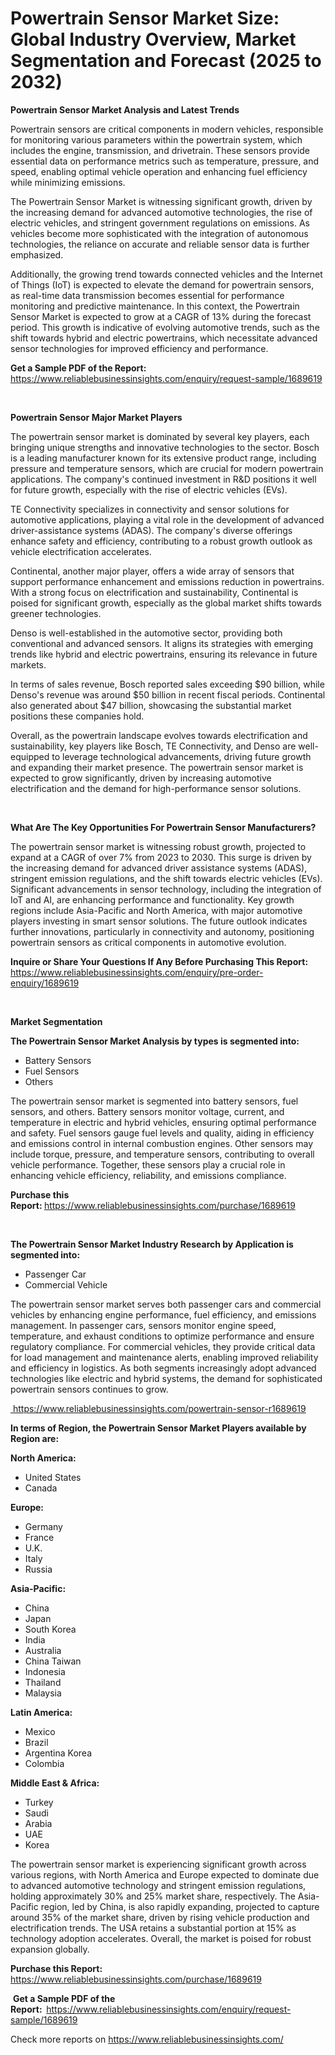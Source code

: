 <p><h1>Powertrain Sensor Market Size: Global Industry Overview, Market Segmentation and Forecast (2025 to 2032)</h1></p><p><strong>Powertrain Sensor Market Analysis and Latest Trends</strong></p>
<p><p>Powertrain sensors are critical components in modern vehicles, responsible for monitoring various parameters within the powertrain system, which includes the engine, transmission, and drivetrain. These sensors provide essential data on performance metrics such as temperature, pressure, and speed, enabling optimal vehicle operation and enhancing fuel efficiency while minimizing emissions.</p><p>The Powertrain Sensor Market is witnessing significant growth, driven by the increasing demand for advanced automotive technologies, the rise of electric vehicles, and stringent government regulations on emissions. As vehicles become more sophisticated with the integration of autonomous technologies, the reliance on accurate and reliable sensor data is further emphasized. </p><p>Additionally, the growing trend towards connected vehicles and the Internet of Things (IoT) is expected to elevate the demand for powertrain sensors, as real-time data transmission becomes essential for performance monitoring and predictive maintenance. In this context, the Powertrain Sensor Market is expected to grow at a CAGR of 13% during the forecast period. This growth is indicative of evolving automotive trends, such as the shift towards hybrid and electric powertrains, which necessitate advanced sensor technologies for improved efficiency and performance.</p></p>
<p><strong>Get a Sample PDF of the Report:&nbsp;</strong> <a href="https://www.reliablebusinessinsights.com/enquiry/request-sample/1689619?utm_campaign=3109&utm_medium=2&utm_source=Github&utm_content=ia&utm_term=06042025&utm_id=powertrain-sensor">https://www.reliablebusinessinsights.com/enquiry/request-sample/1689619</a></p>
<p>&nbsp;</p>
<p><strong>Powertrain Sensor Major Market Players</strong></p>
<p><p>The powertrain sensor market is dominated by several key players, each bringing unique strengths and innovative technologies to the sector. Bosch is a leading manufacturer known for its extensive product range, including pressure and temperature sensors, which are crucial for modern powertrain applications. The company's continued investment in R&D positions it well for future growth, especially with the rise of electric vehicles (EVs).</p><p>TE Connectivity specializes in connectivity and sensor solutions for automotive applications, playing a vital role in the development of advanced driver-assistance systems (ADAS). The company's diverse offerings enhance safety and efficiency, contributing to a robust growth outlook as vehicle electrification accelerates.</p><p>Continental, another major player, offers a wide array of sensors that support performance enhancement and emissions reduction in powertrains. With a strong focus on electrification and sustainability, Continental is poised for significant growth, especially as the global market shifts towards greener technologies.</p><p>Denso is well-established in the automotive sector, providing both conventional and advanced sensors. It aligns its strategies with emerging trends like hybrid and electric powertrains, ensuring its relevance in future markets.</p><p>In terms of sales revenue, Bosch reported sales exceeding $90 billion, while Denso's revenue was around $50 billion in recent fiscal periods. Continental also generated about $47 billion, showcasing the substantial market positions these companies hold.</p><p>Overall, as the powertrain landscape evolves towards electrification and sustainability, key players like Bosch, TE Connectivity, and Denso are well-equipped to leverage technological advancements, driving future growth and expanding their market presence. The powertrain sensor market is expected to grow significantly, driven by increasing automotive electrification and the demand for high-performance sensor solutions.</p></p>
<p>&nbsp;</p>
<p><strong>What Are The Key Opportunities For Powertrain Sensor Manufacturers?</strong></p>
<p><p>The powertrain sensor market is witnessing robust growth, projected to expand at a CAGR of over 7% from 2023 to 2030. This surge is driven by the increasing demand for advanced driver assistance systems (ADAS), stringent emission regulations, and the shift towards electric vehicles (EVs). Significant advancements in sensor technology, including the integration of IoT and AI, are enhancing performance and functionality. Key growth regions include Asia-Pacific and North America, with major automotive players investing in smart sensor solutions. The future outlook indicates further innovations, particularly in connectivity and autonomy, positioning powertrain sensors as critical components in automotive evolution.</p></p>
<p><strong>Inquire or Share Your Questions If Any Before Purchasing This Report:</strong> <a href="https://www.reliablebusinessinsights.com/enquiry/pre-order-enquiry/1689619?utm_campaign=3109&utm_medium=2&utm_source=Github&utm_content=ia&utm_term=06042025&utm_id=powertrain-sensor">https://www.reliablebusinessinsights.com/enquiry/pre-order-enquiry/1689619</a></p>
<p>&nbsp;</p>
<p><strong>Market Segmentation</strong></p>
<p><strong>The Powertrain Sensor Market Analysis by types is segmented into:</strong></p>
<p><ul><li>Battery Sensors</li><li>Fuel Sensors</li><li>Others</li></ul></p>
<p><p>The powertrain sensor market is segmented into battery sensors, fuel sensors, and others. Battery sensors monitor voltage, current, and temperature in electric and hybrid vehicles, ensuring optimal performance and safety. Fuel sensors gauge fuel levels and quality, aiding in efficiency and emissions control in internal combustion engines. Other sensors may include torque, pressure, and temperature sensors, contributing to overall vehicle performance. Together, these sensors play a crucial role in enhancing vehicle efficiency, reliability, and emissions compliance.</p></p>
<p><strong>Purchase this Report:&nbsp;</strong><a href="https://www.reliablebusinessinsights.com/purchase/1689619?utm_campaign=3109&utm_medium=2&utm_source=Github&utm_content=ia&utm_term=06042025&utm_id=powertrain-sensor">https://www.reliablebusinessinsights.com/purchase/1689619</a></p>
<p>&nbsp;</p>
<p><strong>The Powertrain Sensor Market Industry Research by Application is segmented into:</strong></p>
<p><ul><li>Passenger Car</li><li>Commercial Vehicle</li></ul></p>
<p><p>The powertrain sensor market serves both passenger cars and commercial vehicles by enhancing engine performance, fuel efficiency, and emissions management. In passenger cars, sensors monitor engine speed, temperature, and exhaust conditions to optimize performance and ensure regulatory compliance. For commercial vehicles, they provide critical data for load management and maintenance alerts, enabling improved reliability and efficiency in logistics. As both segments increasingly adopt advanced technologies like electric and hybrid systems, the demand for sophisticated powertrain sensors continues to grow.</p></p>
<p><a href="https://www.reliablebusinessinsights.com/powertrain-sensor-r1689619?utm_campaign=3109&utm_medium=2&utm_source=Github&utm_content=ia&utm_term=06042025&utm_id=powertrain-sensor">&nbsp;https://www.reliablebusinessinsights.com/powertrain-sensor-r1689619</a></p>
<p><strong>In terms of Region, the Powertrain Sensor Market Players available by Region are:</strong></p>
<p>
    <p> <strong> North America: </strong>
        <ul>
            <li>United States</li>
            <li>Canada</li>
        </ul>
        </p> 
    <p> <strong> Europe: </strong>
        <ul>
            <li>Germany</li>
            <li>France</li>
            <li>U.K.</li>
            <li>Italy</li>
            <li>Russia</li>
        </ul>
        </p> 
    <p> <strong> Asia-Pacific: </strong>
        <ul>
            <li>China</li>
            <li>Japan</li>
            <li>South Korea</li>
            <li>India</li>
            <li>Australia</li>
            <li>China Taiwan</li>
            <li>Indonesia</li>
            <li>Thailand</li>
            <li>Malaysia</li>
        </ul>
        </p> 
    <p> <strong> Latin America: </strong>
        <ul>
            <li>Mexico</li>
            <li>Brazil</li>
            <li>Argentina Korea</li>
            <li>Colombia</li>
        </ul>
        </p> 
    <p> <strong> Middle East & Africa: </strong>
        <ul>
            <li>Turkey</li>
            <li>Saudi</li>
            <li>Arabia</li>
            <li>UAE</li>
            <li>Korea</li>
        </ul>
    </p>
    </p>
<p><p>The powertrain sensor market is experiencing significant growth across various regions, with North America and Europe expected to dominate due to advanced automotive technology and stringent emission regulations, holding approximately 30% and 25% market share, respectively. The Asia-Pacific region, led by China, is also rapidly expanding, projected to capture around 35% of the market share, driven by rising vehicle production and electrification trends. The USA retains a substantial portion at 15% as technology adoption accelerates. Overall, the market is poised for robust expansion globally.</p></p>
<p><strong>Purchase this Report: </strong><a href="https://www.reliablebusinessinsights.com/purchase/1689619?utm_campaign=3109&utm_medium=2&utm_source=Github&utm_content=ia&utm_term=06042025&utm_id=powertrain-sensor">https://www.reliablebusinessinsights.com/purchase/1689619</a></p>
<p>&nbsp;<strong>Get a Sample PDF of the Report:&nbsp;&nbsp;</strong><a href="https://www.reliablebusinessinsights.com/enquiry/request-sample/1689619?utm_campaign=3109&utm_medium=2&utm_source=Github&utm_content=ia&utm_term=06042025&utm_id=powertrain-sensor">https://www.reliablebusinessinsights.com/enquiry/request-sample/1689619</a></p>
<p><strong></strong></p>
<p>Check more reports on <a href="https://www.reliablebusinessinsights.com/?utm_campaign=3109&utm_medium=2&utm_source=Github&utm_content=ia&utm_term=06042025&utm_id=powertrain-sensor">https://www.reliablebusinessinsights.com/</a></p>